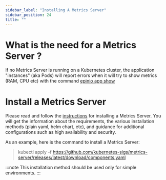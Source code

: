 ```yaml
---
sidebar_label: "Installing A Metrics Server"
sidebar_position: 24
title: ""
---
```


<head>
  <link rel="canonical" href="https://docs.epinio.io/howtos/operations/install_metrics_server"/>
</head>

# What is the need for a Metrics Server ?

If no Metrics Server is running on a Kubernetes cluster, the application "instances" (aka
Pods) will report errors when it will try to show metrics (RAM, CPU etc) with the command
[epinio app show](../../references/commands/cli/app/epinio_app_show.md)

# Install a Metrics Server

Please read and follow the
[instructions](https://github.com/kubernetes-sigs/metrics-server) for installing a Metrics
Server. You will get the information about the requirements, the various installation
methods (plain yaml, helm chart, etc), and guidance for additional configurations such as
high availability and security.

As an example, here is the command to install a Metrics Server:

> kubectl apply -f https://github.com/kubernetes-sigs/metrics-server/releases/latest/download/components.yaml

:::note
This installation method should be used only for simple environments.
:::
